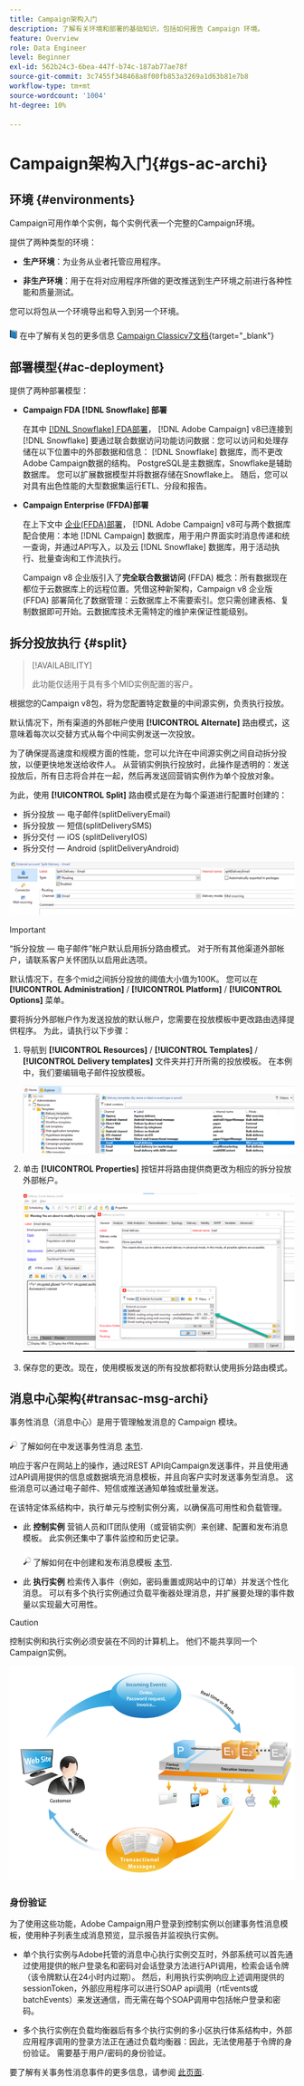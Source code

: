```yaml
---
title: Campaign架构入门
description: 了解有关环境和部署的基础知识，包括如何报告 Campaign 环境。
feature: Overview
role: Data Engineer
level: Beginner
exl-id: 562b24c3-6bea-447f-b74c-187ab77ae78f
source-git-commit: 3c7455f348468a8f00fb853a3269a1d63b81e7b8
workflow-type: tm+mt
source-wordcount: '1004'
ht-degree: 10%

---
```


# Campaign架构入门{#gs-ac-archi}

## 环境 {#environments}

Campaign可用作单个实例，每个实例代表一个完整的Campaign环境。

提供了两种类型的环境：

* **生产环境**：为业务从业者托管应用程序。

* **非生产环境**：用于在将对应用程序所做的更改推送到生产环境之前进行各种性能和质量测试。

您可以将包从一个环境导出和导入到另一个环境。

![](../assets/do-not-localize/book.png) 在中了解有关包的更多信息 [Campaign Classicv7文档](https://experienceleague.adobe.com/docs/campaign-classic/using/getting-started/administration-basics/working-with-data-packages.html){target="_blank"}

## 部署模型{#ac-deployment}

提供了两种部署模型：

* **Campaign FDA [!DNL Snowflake] 部署**

   在其中 [[!DNL Snowflake] FDA部署](fda-deployment.md)， [!DNL Adobe Campaign] v8已连接到 [!DNL Snowflake] 要通过联合数据访问功能访问数据：您可以访问和处理存储在以下位置中的外部数据和信息： [!DNL Snowflake] 数据库，而不更改Adobe Campaign数据的结构。 PostgreSQL是主数据库，Snowflake是辅助数据库。 您可以扩展数据模型并将数据存储在Snowflake上。 随后，您可以对具有出色性能的大型数据集运行ETL、分段和报告。

* **Campaign Enterprise (FFDA)部署**

   在上下文中 [企业(FFDA)部署](enterprise-deployment.md)， [!DNL Adobe Campaign] v8可与两个数据库配合使用：本地 [!DNL Campaign] 数据库，用于用户界面实时消息传递和统一查询，并通过API写入，以及云 [!DNL Snowflake] 数据库，用于活动执行、批量查询和工作流执行。

   Campaign v8 企业版引入了&#x200B;**完全联合数据访问** (FFDA) 概念：所有数据现在都位于云数据库上的远程位置。凭借这种新架构，Campaign v8 企业版 (FFDA) 部署简化了数据管理：云数据库上不需要索引。您只需创建表格、复制数据即可开始。云数据库技术无需特定的维护来保证性能级别。

## 拆分投放执行 {#split}

>[!AVAILABILITY]
>
>此功能仅适用于具有多个MID实例配置的客户。

根据您的Campaign v8包，将为您配置特定数量的中间源实例，负责执行投放。

默认情况下，所有渠道的外部帐户使用 **[!UICONTROL Alternate]** 路由模式，这意味着每次以交替方式从每个中间实例发送一次投放。

为了确保提高速度和规模方面的性能，您可以允许在中间源实例之间自动拆分投放，以便更快地发送给收件人。 从营销实例执行投放时，此操作是透明的：发送投放后，所有日志将合并在一起，然后再发送回营销实例作为单个投放对象。

为此，使用 **[!UICONTROL Split]** 路由模式是在为每个渠道进行配置时创建的：

* 拆分投放 — 电子邮件(splitDeliveryEmail)
* 拆分投放 — 短信(splitDeliverySMS)
* 拆分交付 — iOS (splitDeliveryIOS)
* 拆分交付 — Android (splitDeliveryAndroid)

![](assets/splitted-delivery.png)

>[!IMPORTANT]
>
>“拆分投放 — 电子邮件”帐户默认启用拆分路由模式。 对于所有其他渠道外部帐户，请联系客户关怀团队以启用此选项。
>
>默认情况下，在多个mid之间拆分投放的阈值大小值为100K。 您可以在 **[!UICONTROL Administration]** / **[!UICONTROL Platform]** / **[!UICONTROL Options]** 菜单。

要将拆分外部帐户作为发送投放的默认帐户，您需要在投放模板中更改路由选择提供程序。 为此，请执行以下步骤：

1. 导航到 **[!UICONTROL Resources]** / **[!UICONTROL Templates]** / **[!UICONTROL Delivery templates]** 文件夹并打开所需的投放模板。 在本例中，我们要编辑电子邮件投放模板。

   ![](assets/split-default-list.png)

1. 单击 **[!UICONTROL Properties]** 按钮并将路由提供商更改为相应的拆分投放外部帐户。

   ![](assets/split-default-delivery.png)

1. 保存您的更改。现在，使用模板发送的所有投放都将默认使用拆分路由模式。

<!--In addition, you can select split external accounts as the default routing provider for all future delivery templates. To do this, change the value of the **[!UICONTROL xtkoption NmsBroadcast_DefaultProvider]** option to the name of the split account.

![](assets/split-default-options.png) -->

## 消息中心架构{#transac-msg-archi}

事务性消息（消息中心）是用于管理触发消息的 Campaign 模块。

![](../assets/do-not-localize/glass.png) 了解如何在中发送事务性消息 [本节](../send/transactional.md).

响应于客户在网站上的操作，通过REST API向Campaign发送事件，并且使用通过API调用提供的信息或数据填充消息模板，并且向客户实时发送事务型消息。 这些消息可以通过电子邮件、短信或推送通知单独或批量发送。

在该特定体系结构中，执行单元与控制实例分离，以确保高可用性和负载管理。

* 此 **控制实例** 营销人员和IT团队使用（或营销实例）来创建、配置和发布消息模板。 此实例还集中了事件监控和历史记录。

   ![](../assets/do-not-localize/glass.png) 了解如何在中创建和发布消息模板 [本节](../send/transactional.md).

* 此 **执行实例** 检索传入事件（例如，密码重置或网站中的订单）并发送个性化消息。 可以有多个执行实例通过负载平衡器处理消息，并扩展要处理的事件数量以实现最大可用性。

>[!CAUTION]
>
>控制实例和执行实例必须安装在不同的计算机上。 他们不能共享同一个Campaign实例。

![](assets/messagecenter_diagram.png)

### 身份验证

为了使用这些功能，Adobe Campaign用户登录到控制实例以创建事务性消息模板，使用种子列表生成消息预览，显示报告并监视执行实例。

* 单个执行实例与Adobe托管的消息中心执行实例交互时，外部系统可以首先通过使用提供的帐户登录名和密码对会话登录方法进行API调用，检索会话令牌（该令牌默认在24小时内过期）。
然后，利用执行实例响应上述调用提供的sessionToken，外部应用程序可以进行SOAP api调用（rtEvents或batchEvents）来发送通信，而无需在每个SOAP调用中包括帐户登录和密码。

* 多个执行实例在负载均衡器后有多个执行实例的多小区执行体系结构中，外部应用程序调用的登录方法正在通过负载均衡器：因此，无法使用基于令牌的身份验证。 需要基于用户/密码的身份验证。

要了解有关事务性消息事件的更多信息，请参阅 [此页面](../send/event-processing.md).
